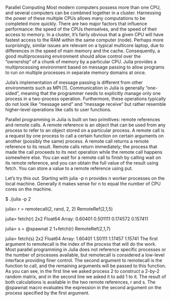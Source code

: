 Parallel Computing
Most modern computers possess more than one CPU, and several computers can be combined together in a cluster. Harnessing the power of these multiple CPUs allows many computations to be completed more quickly. There are two major factors that influence performance: the speed of the CPUs themselves, and the speed of their access to memory. In a cluster, it’s fairly obvious that a given CPU will have fastest access to the RAM within the same computer (node). Perhaps more surprisingly, similar issues are relevant on a typical multicore laptop, due to differences in the speed of main memory and the cache. Consequently, a good multiprocessing environment should allow control over the “ownership” of a chunk of memory by a particular CPU. Julia provides a multiprocessing environment based on message passing to allow programs to run on multiple processes in separate memory domains at once.

Julia’s implementation of message passing is different from other environments such as MPI [1]. Communication in Julia is generally “one-sided”, meaning that the programmer needs to explicitly manage only one process in a two-process operation. Furthermore, these operations typically do not look like “message send” and “message receive” but rather resemble higher-level operations like calls to user functions.

Parallel programming in Julia is built on two primitives: remote references and remote calls. A remote reference is an object that can be used from any process to refer to an object stored on a particular process. A remote call is a request by one process to call a certain function on certain arguments on another (possibly the same) process. A remote call returns a remote reference to its result. Remote calls return immediately; the process that made the call proceeds to its next operation while the remote call happens somewhere else. You can wait for a remote call to finish by calling wait on its remote reference, and you can obtain the full value of the result using fetch. You can store a value to a remote reference using put.

Let’s try this out. Starting with julia -p n provides n worker processes on the local machine. Generally it makes sense for n to equal the number of CPU cores on the machine.

$ ./julia -p 2

julia> r = remotecall(2, rand, 2, 2)
RemoteRef(2,1,5)

julia> fetch(r)
2x2 Float64 Array:
 0.60401   0.501111
 0.174572  0.157411

julia> s = @spawnat 2 1+fetch(r)
RemoteRef(2,1,7)

julia> fetch(s)
2x2 Float64 Array:
 1.60401  1.50111
 1.17457  1.15741
The first argument to remotecall is the index of the process that will do the work. Most parallel programming in Julia does not reference specific processes or the number of processes available, but remotecall is considered a low-level interface providing finer control. The second argument to remotecall is the function to call, and the remaining arguments will be passed to this function. As you can see, in the first line we asked process 2 to construct a 2-by-2 random matrix, and in the second line we asked it to add 1 to it. The result of both calculations is available in the two remote references, r and s. The @spawnat macro evaluates the expression in the second argument on the process specified by the first argument.
